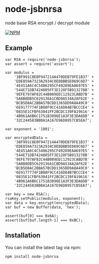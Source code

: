 # node-jsbnrsa

node base RSA encrypt / decrypt module

[![NPM](https://nodei.co/npm/node-jsbnrsa.png)](https://nodei.co/npm/node-jsbnrsa/)


## Example

	var RSA = require('node-jsbnrsa');
	var assert = require('assert');

	var modulus =
		'38F991C8E0F947214A470DEB79FE1B37' +
		'EDE859A7323A2934C0E8DBB5E069C6D7' +
		'4E451A6C4C5406295CF49289EAA697E5' +
		'544E71DB7424805FF3E128F5B913278B' +
		'9EFE797AF82C44B089EEC12923CABD7B' +
		'5A8B8DB5C629136A1CBD9A534A2AF62E' +
		'BCB5D8AC2BBA57BCDD1365DD9A8A49C0' +
		'6E9177774F1B08F9CC416D84B7BCCCE4' +
		'0835E1CFBF63041FF2BCDC139FA19616' +
		'4B961A6B6C1751B3896E1A3F3E3DA6DB' +
		'32C244583BB0A1A167E96D8957CB5EA7';

	var exponent = '1001';

	var encryptedData =
		'38F991C8E0F947214A470DEB79FE1B37' +
		'EDE859A7323A2934C0E8DBB5E069C6D7' +
		'4E451A6C4C5406295CF49289EAA697E5' +
		'544E71DB7424805FF3E128F5B913278B' +
		'9EFE797AF82C44B089EEC12923CABD7B' +
		'5A8B8DB5C629136A1CBD9A534A2AF62E' +
		'BCB5D8AC2BBA57BCDD1365DD9A8A49C0' +
		'6E9177774F1B08F9CC416D84B7BCCCE4' +
		'0835E1CFBF63041FF2BCDC139FA19616' +
		'4B961A6B6C1751B3896E1A3F3E3DA6DB' +
		'32C244583BB0A1A167E96D8957CB5EA7';

	var key = new RSA();
	rsaKey.setPublic(modulus, exponent);
	var data = key.encrypt(encryptedData);
	var buf = new Buffer(data, 'hex');

	assert(buf[0] === 0x6A);
	assert(buf[buf.length-1] === 0xBC);


## Installation
You can install the latest tag via npm:

	npm install node-jsbnrsa
